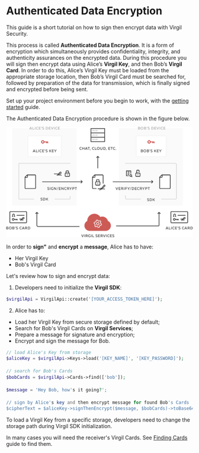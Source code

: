 # Authenticated Data Encryption

This guide is a short tutorial on how to sign then encrypt data with Virgil Security.

This process is called **Authenticated Data Encryption**. It is a form of encryption which simultaneously provides confidentiality, integrity, and authenticity assurances on the encrypted data.  During this procedure you will sign then encrypt data using Alice’s **Virgil Key**, and then Bob’s **Virgil Card**. In order to do this, Alice’s Virgil Key must be loaded from the appropriate storage location, then Bob’s Virgil Card must be searched for, followed by preparation of the data for transmission, which is finally signed and encrypted before being sent.



Set up your project environment before you begin to work, with the [getting started](/documentation/guides/configuration/client-configuration.md) guide.

The Authenticated Data Encryption procedure is shown in the figure below.

![Authenticated Data Encryption](/documentation/img/Guides_introduction.png "Authenticated Data Encryption")

In order to **sign"** and **encrypt** a **message**, Alice has to have:
 - Her Virgil Key
 - Bob's Virgil Card

Let's review how to sign and encrypt data:

1. Developers need to initialize the **Virgil SDK**:

```php
$virgilApi = VirgilApi::create('[YOUR_ACCESS_TOKEN_HERE]');
```

2. Alice has to:


  - Load her Virgil Key from secure storage defined by default;
  - Search for Bob's Virgil Cards on **Virgil Services**;
  - Prepare a message for signature and encryption;
  - Encrypt and sign the message for Bob.

  ```php
  // load Alice's Key from storage
  $aliceKey = $virgilApi->Keys->load('[KEY_NAME]', '[KEY_PASSWORD]');

  // search for Bob's Cards
  $bobCards = $virgilApi->Cards->find(['bob']);

  $message = 'Hey Bob, how's it going?';

  // sign by Alice's key and then encrypt message for found Bob's Cards
  $cipherText = $aliceKey->signThenEncrypt($message, $bobCards)->toBase64();
  ```

To load a Virgil Key from a specific storage, developers need to change the storage path during Virgil SDK initialization.

In many cases you will need the receiver's Virgil Cards. See [Finding Cards](/documentation/guides/virgil-card/finding-card.md) guide to find them.
